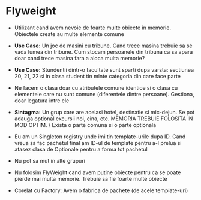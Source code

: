 # Flyweight

- Utilizant cand avem nevoie de foarte multe obiecte in memorie. Obiectele create au multe elemente comune

- **Use Case:** Un joc de masini cu tribune. Cand trece masina trebuie sa se vada lumea din tribune. Cum stocam persoanele din tribuna ca sa apara doar cand trece masina fara a aloca multa memorie?

- **Use Case:** Stundentii dintr-o facultate sunt sparti dupa varsta: sectiunea 20, 21, 22 si in clasa student tin minte categoria din care face parte

- Ne facem o clasa doar cu atributele comune identice si o clasa cu elementele care nu sunt comune (diferentele dintre persoane). Gestiona, doar legatura intre ele

- **Sintagma:** Un grup care are acelasi hotel, destinatie si mic-dejun. Se pot adauga optional excursii noi, cina, etc. MEMORIA TREBUIE FOLOSITA IN MOD OPTIM. /
Exista o parte comuna si o parte optionala

- Eu am un Singleton registry unde imi tin template-urile dupa ID. Cand vreua sa fac pachetul final am ID-ul de template pentru a-l prelua si atasez clasa de Optionale pentru a forma tot pachetul

- Nu pot sa mut in alte grupuri

- Nu folosim FlyWeight cand avem putine obiecte pentru ca se poate pierde mai multa memorie. Trebuie sa fie foarte multe obiecte

- Corelat cu Factory: Avem o fabrica de pachete (de acele template-uri)
